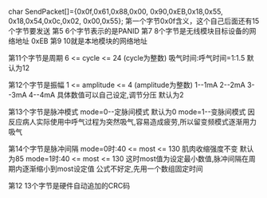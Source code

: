 char SendPacket[]={0x0f,0x61,0x88,0x00,
                   0x90,0xEB,0x18,0x55,
                   0x18,0x54,0x0c,0x02,
                   0x00,0x55};
第一个字节0x0f含义，这个自己后面还有15个字节要发送
第5 6个字节表示的是PANID
第7 8个字节是无线模块目标设备的网络地址 0xEB
第9 10就是本地模块的网络地址


第11个字节是周期        6 <= cycle <= 24 (cycle为整数)   吸气时间:呼气时间=1:1.5     默认为12

第12个字节是振幅        1 <= amplitude <= 4 (amplitude为整数) 1--1mA   2--2mA   3--3mA   4--4mA  具体数值可以自己设定,调节分压  默认为2

第13个字节是脉冲模式    mode=0--定脉间模式                                         默认为0
                        mode=1--变脉间模式 
因反应病人实际使用中呼气过程为突然吸气,容易造成疲劳,所以留变频模式逐渐用力吸气
                        
第14个字节是脉冲间隔    mode=0时:40 <= most <= 130  肌肉收缩强度不变               默认为85
                        mode=1时:40 <= most <= 130  这时most值为设定最小数值,脉冲间隔在周期内逐渐缩小到most设定值  公式不好定,先用一个数组固定时间
                        
第12 13个字节是硬件自动追加的CRC码
